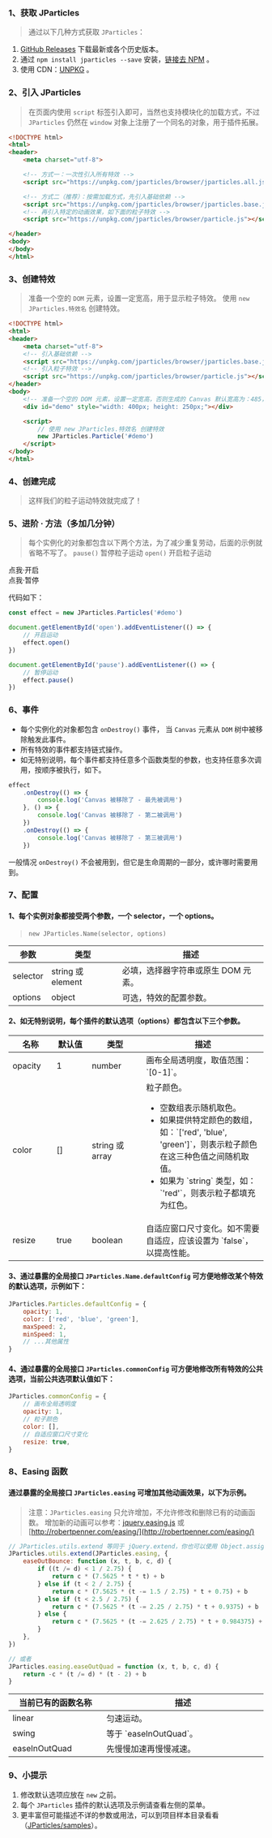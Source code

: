 ### 1、获取 JParticles

> 通过以下几种方式获取 `JParticles`：

1. [GitHub Releases](https://github.com/Barrior/JParticles/releases) 下载最新或各个历史版本。
1. 通过 `npm install jparticles --save` 安装，[链接去 NPM](https://www.npmjs.com/package/jparticles) 。
1. 使用 CDN：[UNPKG](https://unpkg.com/jparticles/production/) 。

### 2、引入 JParticles

> 在页面内使用 `script` 标签引入即可，当然也支持模块化的加载方式，不过 `JParticles` 仍然在 `window` 对象上注册了一个同名的对象，用于插件拓展。

```html
<!DOCTYPE html>
<html>
<header>
    <meta charset="utf-8">

    <!-- 方式一：一次性引入所有特效 -->
    <script src="https://unpkg.com/jparticles/browser/jparticles.all.js"></script>

    <!-- 方式二（推荐）：按需加载方式，先引入基础依赖 -->
    <script src="https://unpkg.com/jparticles/browser/jparticles.base.js"></script>
    <!-- 再引入特定的动画效果，如下面的粒子特效 -->
    <script src="https://unpkg.com/jparticles/browser/particle.js"></script>

</header>
<body>
</body>
</html>
```

### 3、创建特效

> 准备一个空的 `DOM` 元素，设置一定宽高，用于显示粒子特效。
> 使用 `new JParticles.特效名` 创建特效。

```html
<!DOCTYPE html>
<html>
<header>
    <meta charset="utf-8">
    <!-- 引入基础依赖 -->
    <script src="https://unpkg.com/jparticles/browser/jparticles.base.js"></script>
    <!-- 引入粒子特效 -->
    <script src="https://unpkg.com/jparticles/browser/particle.js"></script>
</header>
<body>
    <!-- 准备一个空的 DOM 元素，设置一定宽高，否则生成的 Canvas 默认宽高为：485，300 -->
    <div id="demo" style="width: 400px; height: 250px;"></div>

    <script>
        // 使用 new JParticles.特效名 创建特效
        new JParticles.Particle('#demo')
    </script>
</body>
</html>
```

### 4、创建完成

> 这样我们的粒子运动特效就完成了！

<div class="instance">
    <div class="demo"></div>
</div>

### 5、进阶 · 方法（多加几分钟）

> 每个实例化的对象都包含以下两个方法，为了减少重复劳动，后面的示例就省略不写了。
> `pause()` 暂停粒子运动
> `open()` 开启粒子运动

<div class="instance-handlebar">
	<div class="btn btn-success open">点我·开启</div>
	<div class="btn btn-success pause">点我·暂停</div>
</div>

代码如下：

```javascript
const effect = new JParticles.Particles('#demo')

document.getElementById('open').addEventListener(() => {
    // 开启运动
    effect.open()
})

document.getElementById('pause').addEventListener(() => {
    // 暂停运动
    effect.pause()
})
```

### 6、事件

- 每个实例化的对象都包含 `onDestroy()` 事件， 当 `Canvas` 元素从 `DOM` 树中被移除触发此事件。
- 所有特效的事件都支持链式操作。
- 如无特别说明，每个事件都支持任意多个函数类型的参数，也支持任意多次调用，按顺序被执行，如下。

```javascript
effect
    .onDestroy(() => {
        console.log('Canvas 被移除了 - 最先被调用')
    }, () => {
        console.log('Canvas 被移除了 - 第二被调用')
    })
    .onDestroy(() => {
        console.log('Canvas 被移除了 - 第三被调用')
    })
```

一般情况 `onDestroy()` 不会被用到，但它是生命周期的一部分，或许哪时需要用到。

### 7、配置

#### 1、每个实例对象都接受两个参数，一个 selector，一个 options。

> `new JParticles.Name(selector, options)`

<table class="table table-bordered-inner table-striped">
    <thead>
        <tr>
            <th>参数</th>
            <th>类型</th>
            <th>描述</th>
        </tr>
    </thead>
    <tbody>
        <tr>
            <td>selector</td>
            <td>string 或 element</td>
            <td>必填，选择器字符串或原生 DOM 元素。</td>
        </tr>
        <tr>
            <td>options</td>
            <td>object</td>
            <td>可选，特效的配置参数。</td>
        </tr>
    </tbody>
</table>

#### 2、如无特别说明，每个插件的默认选项（options）都包含以下三个参数。

<table class="table table-bordered-inner table-striped">
    <thead>
        <tr>
            <th width="100">名称</th>
            <th width="100">默认值</th>
            <th width="150">类型</th>
            <th width="450">描述</th>
        </tr>
    </thead>
    <tbody>
        <tr>
            <td>opacity</td>
            <td>1</td>
            <td>number</td>
            <td>画布全局透明度，取值范围：`[0-1]`。</td>
        </tr>
        <tr>
            <td>color</td>
            <td>[]</td>
            <td>string 或 array</td>
            <td>
                <div>粒子颜色。</div>
                <ul>
                    <li>
                        空数组表示随机取色。
                    </li>
                    <li>
                        如果提供特定颜色的数组，如：`['red', 'blue', 'green']`，则表示粒子颜色在这三种色值之间随机取值。
                    </li>
                    <li>
                        如果为 `string` 类型，如：`'red'`，则表示粒子都填充为红色。
                    </li>
                </ul>
            </td>
        </tr>
        <tr>
            <td>resize</td>
            <td>true</td>
            <td>boolean</td>
            <td>
              自适应窗口尺寸变化。如不需要自适应，应该设置为 `false`，以提高性能。
            </td>
        </tr>
    </tbody>
</table>

#### 3、通过暴露的全局接口 `JParticles.Name.defaultConfig` 可方便地修改某个特效的默认选项，示例如下：

```javascript
JParticles.Particles.defaultConfig = {
    opacity: 1,
    color: ['red', 'blue', 'green'],
    maxSpeed: 2,
    minSpeed: 1,
    // ...其他属性
}
```

#### 4、通过暴露的全局接口 `JParticles.commonConfig` 可方便地修改所有特效的公共选项，当前公共选项默认值如下：

```javascript
JParticles.commonConfig = {
    // 画布全局透明度
    opacity: 1,
    // 粒子颜色
    color: [],
    // 自适应窗口尺寸变化
    resize: true,
}
```

### 8、Easing 函数

#### 通过暴露的全局接口 `JParticles.easing` 可增加其他动画效果，以下为示例。

> 注意：`JParticles.easing` 只允许增加，不允许修改和删除已有的动画函数。
> 增加新的动画可以参考：[jquery.easing.js](https://github.com/danro/jquery-easing/blob/master/jquery.easing.js) 或 [http://robertpenner.com/easing/](http://robertpenner.com/easing/)

```javascript
// JParticles.utils.extend 等同于 jQuery.extend，你也可以使用 Object.assign 替代
JParticles.utils.extend(JParticles.easing, {
    easeOutBounce: function (x, t, b, c, d) {
        if ((t /= d) < 1 / 2.75) {
            return c * (7.5625 * t * t) + b
        } else if (t < 2 / 2.75) {
            return c * (7.5625 * (t -= 1.5 / 2.75) * t + 0.75) + b
        } else if (t < 2.5 / 2.75) {
            return c * (7.5625 * (t -= 2.25 / 2.75) * t + 0.9375) + b
        } else {
            return c * (7.5625 * (t -= 2.625 / 2.75) * t + 0.984375) + b
        }
    },
})

// 或者
JParticles.easing.easeOutQuad = function (x, t, b, c, d) {
    return -c * (t /= d) * (t - 2) + b
}
```

<table class="table table-bordered-inner table-striped">
    <thead>
        <tr>
            <th width="300">当前已有的函数名称</th>
            <th width="700">描述</th>
        </tr>
    </thead>
    <tbody>
        <tr>
            <td>linear</td>
            <td>匀速运动。</td>
        </tr>
        <tr>
            <td>swing</td>
            <td>等于 `easeInOutQuad`。</td>
        </tr>
        <tr>
            <td>easeInOutQuad</td>
            <td>先慢慢加速再慢慢减速。</td>
        </tr>
    </tbody>
</table>

### 9、小提示

1. 修改默认选项应放在 `new` 之前。
1. 每个 `JParticles` 插件的默认选项及示例请查看左侧的菜单。
1. 更丰富但可能描述不详的参数或用法，可以到项目样本目录看看（[JParticles/samples](https://github.com/Barrior/JParticles/tree/master/samples)）。
